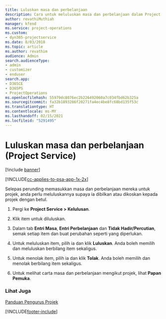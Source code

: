 ```yaml
---
title: Luluskan masa dan perbelanjaan
description: Cara untuk meluluskan masa dan perbelanjaan dalam Project Service
author: revathiMuthiah
manager: kfend
ms.service: project-operations
ms.custom:
- dyn365-projectservice
ms.date: 8/03/2018
ms.topic: article
ms.author: revathim
audience: Admin
search.audienceType:
- admin
- customizer
- enduser
search.app:
- D365CE
- D365PS
- ProjectOperations
ms.openlocfilehash: 55979dc8076ec2b226492060a7c034fbd62b325a
ms.sourcegitcommit: fa32b1893286f20271fa4ec4be8fc68bd135f53c
ms.translationtype: HT
ms.contentlocale: ms-MY
ms.lasthandoff: 02/15/2021
ms.locfileid: "5291495"
---
```

# <a name="approve-time-and-expenses-project-service"></a>Luluskan masa dan perbelanjaan (Project Service)

[!include [banner](../includes/psa-now-project-operations.md)]

[!INCLUDE[cc-applies-to-psa-app-1x-2x](../includes/cc-applies-to-psa-app-1x-2x.md)]

Selepas perunding memasukkan masa dan perbelanjaan mereka untuk projek, anda perlu meluluskannya supaya ia dibilkan atau dikoskan kepada projek dengan betul.  
  
1.  Pergi ke **Project Service > Kelulusan**.  
  
2.  Klik item untuk diluluskan.  
  
3.  Dalam tab **Entri Masa**, **Entri Perbelanjaan** dan **Tidak Hadir/Percutian**, semak setiap item dan buat perubahan seperti yang diperlukan.  
  
4.  Untuk meluluskan item, pilih ia dan klik **Luluskan**. Anda boleh memilih dan meluluskan berbilang item sekaligus.  
  
5.  Untuk menolak item, pilih ia dan klik **Tolak**. Anda boleh memilih dan menolak berbilang item sekaligus.  
  
6.  Untuk melihat carta masa dan perbelanjaan mengikut projek, lihat **Papan Pemuka**.  
  
### <a name="see-also"></a>Lihat Juga  
 [Panduan Pengurus Projek](../psa/project-manager-guide.md)


[!INCLUDE[footer-include](../includes/footer-banner.md)]